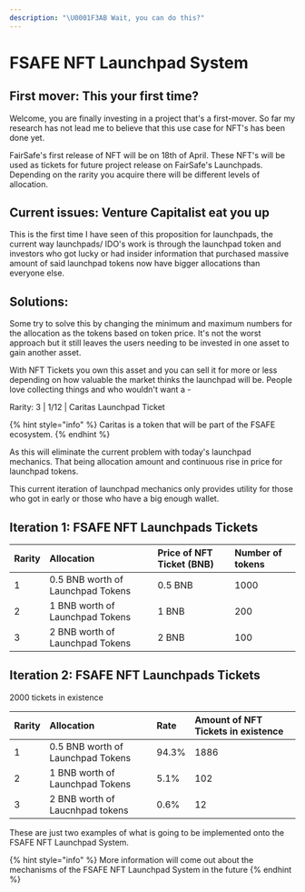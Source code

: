 ```yaml
---
description: "\U0001F3AB Wait, you can do this?"
---
```


# FSAFE NFT Launchpad System

## First mover: This your first time?

Welcome, you are finally investing in a project that's a first-mover. So far my research has not lead me to believe that this use case for NFT's has been done yet. 

FairSafe's first release of NFT will be on 18th of April. These NFT's will be used as tickets for future project release on FairSafe's Launchpads. Depending on the rarity you acquire there will be different levels of allocation.

## Current issues: Venture Capitalist eat you up

This is the first time I have seen of this proposition for launchpads, the current way launchpads/ IDO's work is through the launchpad token and investors who got lucky or had insider information that purchased massive amount of said launchpad tokens now have bigger allocations than everyone else. 

## Solutions:

Some try to solve this by changing the minimum and maximum numbers for the allocation as the tokens based on token price. It's not the worst approach but it still leaves the users needing to be invested in one asset to gain another asset.

With NFT Tickets you own this asset and you can sell it for more or less depending on how valuable the market thinks the launchpad will be. People love collecting things and who wouldn't want a -

Rarity: 3 \| 1/12 \| Caritas Launchpad Ticket 

{% hint style="info" %}
Caritas is a token that will be part of the FSAFE ecosystem.
{% endhint %}

As this will eliminate the current problem with today's launchpad mechanics. That being allocation amount and continuous rise in price for launchpad tokens. 

This current iteration of launchpad mechanics only provides utility for those who got in early or those who have a big enough wallet. 

##  Iteration 1: FSAFE NFT Launchpads Tickets

| Rarity | Allocation | Price of NFT Ticket \(BNB\) | Number of tokens |
| :--- | :--- | :--- | :--- |
| 1 | 0.5 BNB worth of Launchpad Tokens | 0.5 BNB | 1000 |
| 2 | 1 BNB worth of Launchpad Tokens | 1 BNB | 200 |
| 3 | 2 BNB worth of Launchpad Tokens | 2 BNB | 100 |

##  Iteration 2: FSAFE NFT Launchpads Tickets

2000 tickets in existence 

| Rarity | Allocation | Rate | Amount of NFT Tickets in existence |
| :--- | :--- | :--- | :--- |
| 1 | 0.5 BNB worth of Launchpad Tokens |  94.3% | 1886 |
| 2 | 1 BNB worth of Launchpad Tokens  | 5.1% | 102  |
| 3 |  2 BNB worth of Laucnhpad tokens | 0.6% | 12 |

These are just two examples of what is going to be implemented onto the FSAFE NFT Launchpad System.

{% hint style="info" %}
More information will come out about the mechanisms of the FSAFE NFT Launchpad System in the future
{% endhint %}

